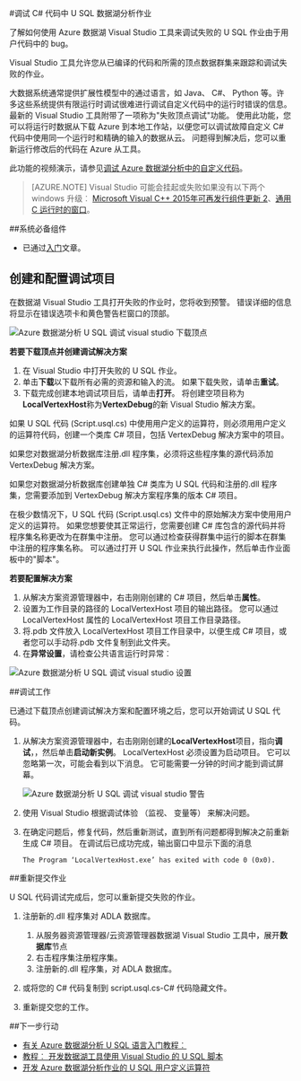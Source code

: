 <properties 
   pageTitle="调试 U SQL 作业 |Microsoft Azure" 
   description="了解如何调试使用 Visual Studio 的 U SQL 失败的顶点。 " 
   services="data-lake-analytics" 
   documentationCenter="" 
   authors="mumian" 
   manager="jhubbard" 
   editor="cgronlun"/>
 
<tags
   ms.service="data-lake-analytics"
   ms.devlang="na"
   ms.topic="article"
   ms.tgt_pltfrm="na"
   ms.workload="big-data" 
   ms.date="09/02/2016"
   ms.author="jgao"/>



#<a name="debug-c-code-in-u-sql-for-data-lake-analytics-jobs"></a>调试 C# 代码中 U SQL 数据湖分析作业 

了解如何使用 Azure 数据湖 Visual Studio 工具来调试失败的 U SQL 作业由于用户代码中的 bug。 

Visual Studio 工具允许您从已编译的代码和所需的顶点数据群集来跟踪和调试失败的作业。

大数据系统通常提供扩展性模型中的通过语言，如 Java、 C#、 Python 等。许多这些系统提供有限运行时调试很难进行调试自定义代码中的运行时错误的信息。 最新的 Visual Studio 工具附带了一项称为"失败顶点调试"功能。 使用此功能，您可以将运行时数据从下载 Azure 到本地工作站，以便您可以调试故障自定义 C# 代码中使用同一个运行时和精确的输入的数据从云。  问题得到解决后，您可以重新运行修改后的代码在 Azure 从工具。

此功能的视频演示，请参见[调试 Azure 数据湖分析中的自定义代码](https://mix.office.com/watch/1bt17ibztohcb)。

>[AZURE.NOTE] Visual Studio 可能会挂起或失败如果没有以下两个 windows 升级︰ [Microsoft Visual C++ 2015年可再发行组件更新 2](https://www.microsoft.com/download/details.aspx?id=51682)、[通用 C 运行时的窗口](https://www.microsoft.com/download/details.aspx?id=50410&wa=wsignin1.0)。


##<a name="prerequisites"></a>系统必备组件
-   已通过[入门](data-lake-analytics-data-lake-tools-get-started.md)文章。

## <a name="create-and-configure-debug-projects"></a>创建和配置调试项目

在数据湖 Visual Studio 工具打开失败的作业时，您将收到预警。 错误详细的信息将显示在错误选项卡和黄色警告栏窗口的顶部。 

![Azure 数据湖分析 U SQL 调试 visual studio 下载顶点](./media/data-lake-analytics-debug-u-sql-jobs/data-lake-analytics-download-vertex.png)

**若要下载顶点并创建调试解决方案**

1.  在 Visual Studio 中打开失败的 U SQL 作业。
2.  单击**下载**以下载所有必需的资源和输入的流。 如果下载失败，请单击**重试**。
3.  下载完成创建本地调试项目后，请单击**打开**。 将创建空项目称为**LocalVertexHost**称为**VertexDebug**的新 Visual Studio 解决方案。

如果 U SQL 代码 (Script.usql.cs) 中使用用户定义的运算符，则必须用用户定义的运算符代码，创建一个类库 C# 项目，包括 VertexDebug 解决方案中的项目。

如果您对数据湖分析数据库注册.dll 程序集，必须将这些程序集的源代码添加 VertexDebug 解决方案。
 
如果您对数据湖分析数据库创建单独 C# 类库为 U SQL 代码和注册的.dll 程序集，您需要添加到 VertexDebug 解决方案程序集的版本 C# 项目。

在极少数情况下，U SQL 代码 (Script.usql.cs) 文件中的原始解决方案中使用用户定义的运算符。 如果您想要使其正常运行，您需要创建 C# 库包含的源代码并将程序集名称更改为在群集中注册。 您可以通过检查获得群集中运行的脚本在群集中注册的程序集名称。 可以通过打开 U SQL 作业来执行此操作，然后单击作业面板中的"脚本"。 

**若要配置解决方案**

1.  从解决方案资源管理器中，右击刚刚创建的 C# 项目，然后单击**属性**。
2.  设置为工作目录的路径的 LocalVertexHost 项目的输出路径。 您可以通过 LocalVertexHost 属性的 LocalVertexHost 项目工作目录路径。
3.  将.pdb 文件放入 LocalVertexHost 项目工作目录中，以便生成 C# 项目，或者您可以手动将.pdb 文件复制到此文件夹。
4.  在**异常设置**，请检查公共语言运行时异常︰

![Azure 数据湖分析 U SQL 调试 visual studio 设置](./media/data-lake-analytics-debug-u-sql-jobs/data-lake-analytics-clr-exception-setting.png)
 
##<a name="debug-the-job"></a>调试工作

已通过下载顶点创建调试解决方案和配置环境之后，您可以开始调试 U SQL 代码。

1.  从解决方案资源管理器中，右击刚刚创建的**LocalVertexHost**项目，指向**调试**，，然后单击**启动新实例**。 LocalVertexHost 必须设置为启动项目。 它可以忽略第一次，可能会看到以下消息。 它可能需要一分钟的时间才能到调试屏幕。
 
    ![Azure 数据湖分析 U SQL 调试 visual studio 警告](./media/data-lake-analytics-debug-u-sql-jobs/data-lake-analytics-visual-studio-u-sql-debug-warning.png)

4.  使用 Visual Studio 根据调试体验 （监视、 变量等） 来解决问题。 
5.  在确定问题后，修复代码，然后重新测试，直到所有问题都得到解决之前重新生成 C# 项目。 在调试后已成功完成，输出窗口中显示下面的消息 

        The Program ‘LocalVertexHost.exe’ has exited with code 0 (0x0).
 
##<a name="resubmit-the-job"></a>重新提交作业

U SQL 代码调试完成后，您可以重新提交失败的作业。

1. 注册新的.dll 程序集对 ADLA 数据库。

    1.  从服务器资源管理器/云资源管理器数据湖 Visual Studio 工具中，展开**数据库**节点 
    2.  右击程序集注册程序集。 
    3.  注册新的.dll 程序集，对 ADLA 数据库。
 
2.  或将您的 C# 代码复制到 script.usql.cs-C# 代码隐藏文件。
3.  重新提交您的工作。

##<a name="next-steps"></a>下一步行动

- [有关 Azure 数据湖分析 U SQL 语言入门教程︰](data-lake-analytics-u-sql-get-started.md)
- [教程︰ 开发数据湖工具使用 Visual Studio 的 U SQL 脚本](data-lake-analytics-data-lake-tools-get-started.md)
- [开发 Azure 数据湖分析作业的 U SQL 用户定义运算符](data-lake-analytics-u-sql-develop-user-defined-operators.md)

